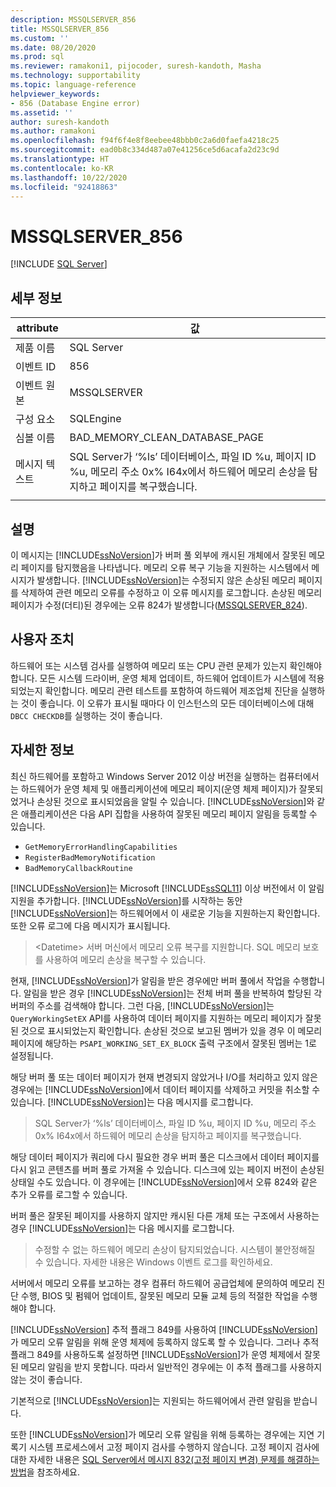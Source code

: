 ```yaml
---
description: MSSQLSERVER_856
title: MSSQLSERVER_856
ms.custom: ''
ms.date: 08/20/2020
ms.prod: sql
ms.reviewer: ramakoni1, pijocoder, suresh-kandoth, Masha
ms.technology: supportability
ms.topic: language-reference
helpviewer_keywords:
- 856 (Database Engine error)
ms.assetid: ''
author: suresh-kandoth
ms.author: ramakoni
ms.openlocfilehash: f94f6f4e8f8eebee48bbb0c2a6d0faefa4218c25
ms.sourcegitcommit: ead0b8c334d487a07e41256ce5d6acafa2d23c9d
ms.translationtype: HT
ms.contentlocale: ko-KR
ms.lasthandoff: 10/22/2020
ms.locfileid: "92418863"
---
```

# <a name="mssqlserver_856"></a>MSSQLSERVER_856
 [!INCLUDE [SQL Server](../../includes/applies-to-version/sqlserver.md)]

## <a name="details"></a>세부 정보

|attribute|값|
|---|---|
|제품 이름|SQL Server|
|이벤트 ID|856|
|이벤트 원본|MSSQLSERVER|
|구성 요소|SQLEngine|
|심볼 이름|BAD_MEMORY_CLEAN_DATABASE_PAGE|
|메시지 텍스트|SQL Server가 ‘%ls’ 데이터베이스, 파일 ID %u, 페이지 ID %u, 메모리 주소 0x% I64x에서 하드웨어 메모리 손상을 탐지하고 페이지를 복구했습니다.|
||

## <a name="explanation"></a>설명

이 메시지는 [!INCLUDE[ssNoVersion](../../includes/ssnoversion-md.md)]가 버퍼 풀 외부에 캐시된 개체에서 잘못된 메모리 페이지를 탐지했음을 나타냅니다. 메모리 오류 복구 기능을 지원하는 시스템에서 메시지가 발생합니다. [!INCLUDE[ssNoVersion](../../includes/ssnoversion-md.md)]는 수정되지 않은 손상된 메모리 페이지를 삭제하여 관련 메모리 오류를 수정하고 이 오류 메시지를 로그합니다. 손상된 메모리 페이지가 수정(더티)된 경우에는 오류 824가 발생합니다([MSSQLSERVER_824](mssqlserver-824-database-engine-error.md)).

## <a name="user-action"></a>사용자 조치

하드웨어 또는 시스템 검사를 실행하여 메모리 또는 CPU 관련 문제가 있는지 확인해야 합니다. 모든 시스템 드라이버, 운영 체제 업데이트, 하드웨어 업데이트가 시스템에 적용되었는지 확인합니다. 메모리 관련 테스트를 포함하여 하드웨어 제조업체 진단을 실행하는 것이 좋습니다. 이 오류가 표시될 때마다 이 인스턴스의 모든 데이터베이스에 대해 `DBCC CHECKDB`를 실행하는 것이 좋습니다.

## <a name="more-information"></a>자세한 정보

최신 하드웨어를 포함하고 Windows Server 2012 이상 버전을 실행하는 컴퓨터에서는 하드웨어가 운영 체제 및 애플리케이션에 메모리 페이지(운영 체제 페이지)가 잘못되었거나 손상된 것으로 표시되었음을 알릴 수 있습니다. [!INCLUDE[ssNoVersion](../../includes/ssnoversion-md.md)]와 같은 애플리케이션은 다음 API 집합을 사용하여 잘못된 메모리 페이지 알림을 등록할 수 있습니다.

- `GetMemoryErrorHandlingCapabilities`
- `RegisterBadMemoryNotification`
- `BadMemoryCallbackRoutine`

[!INCLUDE[ssNoVersion](../../includes/ssnoversion-md.md)]는 Microsoft [!INCLUDE[ssSQL11](../../includes/sssql11-md.md)] 이상 버전에서 이 알림 지원을 추가합니다. [!INCLUDE[ssNoVersion](../../includes/ssnoversion-md.md)]를 시작하는 동안 [!INCLUDE[ssNoVersion](../../includes/ssnoversion-md.md)]는 하드웨어에서 이 새로운 기능을 지원하는지 확인합니다. 또한 오류 로그에 다음 메시지가 표시됩니다.

> \<Datetime> 서버 머신에서 메모리 오류 복구를 지원합니다. SQL 메모리 보호를 사용하여 메모리 손상을 복구할 수 있습니다.

현재, [!INCLUDE[ssNoVersion](../../includes/ssnoversion-md.md)]가 알림을 받은 경우에만 버퍼 풀에서 작업을 수행합니다. 알림을 받은 경우 [!INCLUDE[ssNoVersion](../../includes/ssnoversion-md.md)]는 전체 버퍼 풀을 반복하여 할당된 각 버퍼의 주소를 검색해야 합니다. 그런 다음, [!INCLUDE[ssNoVersion](../../includes/ssnoversion-md.md)]는 `QueryWorkingSetEX` API를 사용하여 데이터 페이지를 지원하는 메모리 페이지가 잘못된 것으로 표시되었는지 확인합니다. 손상된 것으로 보고된 멤버가 있을 경우 이 메모리 페이지에 해당하는 `PSAPI_WORKING_SET_EX_BLOCK` 출력 구조에서 잘못된 멤버는 1로 설정됩니다.

해당 버퍼 풀 또는 데이터 페이지가 현재 변경되지 않았거나 I/O를 처리하고 있지 않은 경우에는 [!INCLUDE[ssNoVersion](../../includes/ssnoversion-md.md)]에서 데이터 페이지를 삭제하고 커밋을 취소할 수 있습니다. [!INCLUDE[ssNoVersion](../../includes/ssnoversion-md.md)]는 다음 메시지를 로그합니다.

> SQL Server가 ‘%ls’ 데이터베이스, 파일 ID %u, 페이지 ID %u, 메모리 주소 0x% I64x에서 하드웨어 메모리 손상을 탐지하고 페이지를 복구했습니다.

해당 데이터 페이지가 쿼리에 다시 필요한 경우 버퍼 풀은 디스크에서 데이터 페이지를 다시 읽고 콘텐츠를 버퍼 풀로 가져올 수 있습니다. 디스크에 있는 페이지 버전이 손상된 상태일 수도 있습니다. 이 경우에는 [!INCLUDE[ssNoVersion](../../includes/ssnoversion-md.md)]에서 오류 824와 같은 추가 오류를 로그할 수 있습니다.

버퍼 풀은 잘못된 페이지를 사용하지 않지만 캐시된 다른 개체 또는 구조에서 사용하는 경우 [!INCLUDE[ssNoVersion](../../includes/ssnoversion-md.md)]는 다음 메시지를 로그합니다.

> 수정할 수 없는 하드웨어 메모리 손상이 탐지되었습니다. 시스템이 불안정해질 수 있습니다. 자세한 내용은 Windows 이벤트 로그를 확인하세요.

서버에서 메모리 오류를 보고하는 경우 컴퓨터 하드웨어 공급업체에 문의하여 메모리 진단 수행, BIOS 및 펌웨어 업데이트, 잘못된 메모리 모듈 교체 등의 적절한 작업을 수행해야 합니다.

[!INCLUDE[ssNoVersion](../../includes/ssnoversion-md.md)] 추적 플래그 849를 사용하여 [!INCLUDE[ssNoVersion](../../includes/ssnoversion-md.md)]가 메모리 오류 알림을 위해 운영 체제에 등록하지 않도록 할 수 있습니다. 그러나 추적 플래그 849를 사용하도록 설정하면 [!INCLUDE[ssNoVersion](../../includes/ssnoversion-md.md)]가 운영 체제에서 잘못된 메모리 알림을 받지 못합니다. 따라서 일반적인 경우에는 이 추적 플래그를 사용하지 않는 것이 좋습니다.

기본적으로 [!INCLUDE[ssNoVersion](../../includes/ssnoversion-md.md)]는 지원되는 하드웨어에서 관련 알림을 받습니다.

또한 [!INCLUDE[ssNoVersion](../../includes/ssnoversion-md.md)]가 메모리 오류 알림을 위해 등록하는 경우에는 지연 기록기 시스템 프로세스에서 고정 페이지 검사를 수행하지 않습니다. 고정 페이지 검사에 대한 자세한 내용은 [SQL Server에서 메시지 832(고정 페이지 변경) 문제를 해결하는 방법](https://support.microsoft.com/help/2015759)을 참조하세요.
